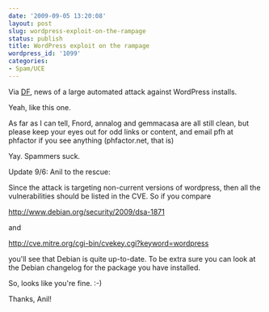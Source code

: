 ```yaml
---
date: '2009-09-05 13:20:08'
layout: post
slug: wordpress-exploit-on-the-rampage
status: publish
title: WordPress exploit on the rampage
wordpress_id: '1099'
categories:
- Spam/UCE
---
```


Via [DF](http://daringfireball.net/linked/2009/09/05/wordpress-attack), news of a large automated attack against WordPress installs.

Yeah, like this one.

As far as I can tell, Fnord, annalog and gemmacasa are all still clean, but please keep your eyes out for odd links or content, and email pfh at phfactor if you see anything (phfactor.net, that is)

Yay. Spammers suck.

Update 9/6: Anil to the rescue:



> 
Since the attack is targeting non-current versions of wordpress, then all the vulnerabilities should be listed in the CVE.  So if you compare

http://www.debian.org/security/2009/dsa-1871

and

http://cve.mitre.org/cgi-bin/cvekey.cgi?keyword=wordpress

you'll see that Debian is quite up-to-date.  To be extra sure you can look at the Debian changelog for the package you have installed.

So, looks like you're fine.  :-)




Thanks, Anil!

